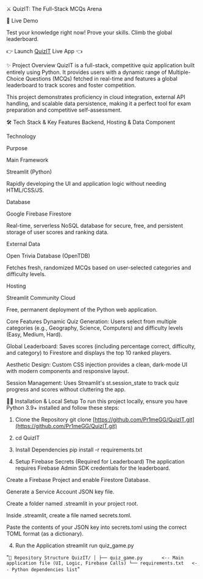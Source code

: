 ⚔️ QuizIT: The Full-Stack MCQs Arena

🚀 Live Demo

Test your knowledge right now!
Prove your skills. Climb the global leaderboard.

👉 Launch [QuizIT](https://quizit-learnit-masterit.streamlit.app/) Live App 👈

✨ Project Overview
QuizIT is a full-stack, competitive quiz application built entirely using Python. It provides users with a dynamic range of Multiple-Choice Questions (MCQs) fetched in real-time and features a global leaderboard to track scores and foster competition.

This project demonstrates proficiency in cloud integration, external API handling, and scalable data persistence, making it a perfect tool for exam preparation and competitive self-assessment.

🛠️ Tech Stack & Key Features
Backend, Hosting & Data
Component

Technology

Purpose

Main Framework

Streamlit (Python)

Rapidly developing the UI and application logic without needing HTML/CSS/JS.

Database

Google Firebase Firestore

Real-time, serverless NoSQL database for secure, free, and persistent storage of user scores and ranking data.

External Data

Open Trivia Database (OpenTDB)

Fetches fresh, randomized MCQs based on user-selected categories and difficulty levels.

Hosting

Streamlit Community Cloud

Free, permanent deployment of the Python web application.

Core Features
Dynamic Quiz Generation: Users select from multiple categories (e.g., Geography, Science, Computers) and difficulty levels (Easy, Medium, Hard).

Global Leaderboard: Saves scores (including percentage correct, difficulty, and category) to Firestore and displays the top 10 ranked players.

Aesthetic Design: Custom CSS injection provides a clean, dark-mode UI with modern components and responsive layout.

Session Management: Uses Streamlit's st.session_state to track quiz progress and scores without cluttering the app.

👨‍💻 Installation & Local Setup
To run this project locally, ensure you have Python 3.9+ installed and follow these steps:

1. Clone the Repository
git clone [https://github.com/Pr1meGG/QuizIT.git](https://github.com/Pr1meGG/QuizIT.git)

2. cd QuizIT

3. Install Dependencies
pip install -r requirements.txt

4. Setup Firebase Secrets (Required for Leaderboard)
The application requires Firebase Admin SDK credentials for the leaderboard.

Create a Firebase Project and enable Firestore Database.

Generate a Service Account JSON key file.

Create a folder named .streamlit in your project root.

Inside .streamlit, create a file named secrets.toml.

Paste the contents of your JSON key into secrets.toml using the correct TOML format (as a dictionary).

4. Run the Application
streamlit run quiz_game.py

"`📜 Repository Structure
QuizIT/
│
├── quiz_game.py       <-- Main application file (UI, Logic, Firebase Calls)
└── requirements.txt   <-- Python dependencies list`"

